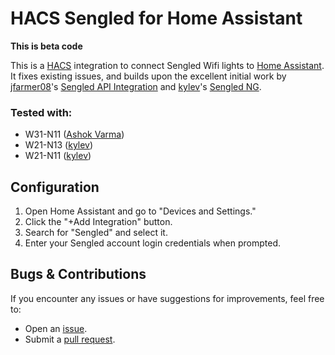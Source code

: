 # HACS Sengled for Home Assistant

__This is beta code__

This is a [HACS](https://hacs.xyz/) integration to connect Sengled Wifi lights to [Home Assistant](https://www.home-assistant.io/). It fixes existing issues, and builds upon the excellent initial work by [jfarmer08](https://github.com/jfarmer08)'s [Sengled API Integration](https://github.com/jfarmer08/ha-sengledapi) and [kylev](https://github.com/kylev/)'s [Sengled NG](https://github.com/kylev/ha-sengledng).

### Tested with:
- W31-N11 ([Ashok Varma](https://github.com/Ashok-Varma))
- W21-N13 ([kylev](https://github.com/kylev/))
- W21-N11 ([kylev](https://github.com/kylev/))

## Configuration

1. Open Home Assistant and go to "Devices and Settings."
2. Click the "+Add Integration" button.
3. Search for "Sengled" and select it.
4. Enter your Sengled account login credentials when prompted.

## Bugs & Contributions

If you encounter any issues or have suggestions for improvements, feel free to:
- Open an [issue](https://github.com/Ashok-Varma/ha-sengled/issues).
- Submit a [pull request](https://github.com/Ashok-Varma/ha-sengled/pulls).
